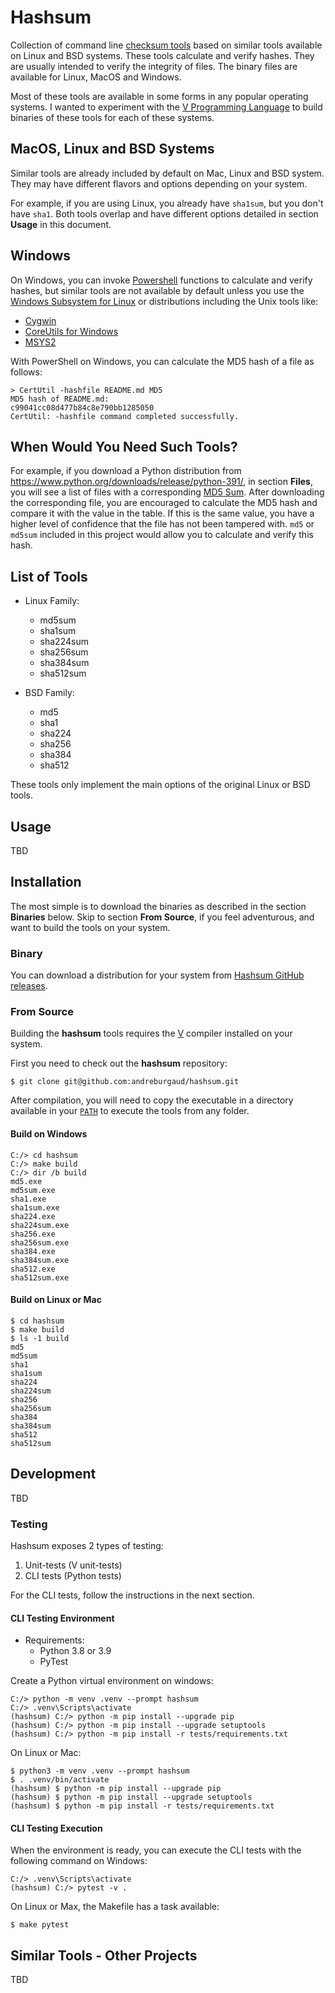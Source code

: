 # Hashsum

Collection of command line [checksum tools](https://en.wikipedia.org/wiki/Checksum) based on similar tools available on Linux and BSD systems. These tools calculate and verify hashes. They are usually intended to verify the integrity of files. The binary files are available for Linux, MacOS and Windows.

Most of these tools are available in some forms in any popular operating systems. I wanted to experiment with the [V Programming Language](https://vlang.io/) to build binaries of these tools for each of these systems.

## MacOS, Linux and BSD Systems

Similar tools are already included by default on Mac, Linux and BSD system. They may have different flavors and options depending on your system.

For example, if you are using Linux, you already have `sha1sum`, but you don't have `sha1`. Both tools overlap and have different options detailed in section **Usage** in this document. 

## Windows

On Windows, you can invoke [Powershell](https://docs.microsoft.com/en-us/windows-server/administration/windows-commands/powershell) functions to calculate and verify hashes, but similar tools are not available by default unless you use the [Windows Subsystem for Linux](https://docs.microsoft.com/en-us/windows/wsl/about) or  distributions including the Unix tools like:

* [Cygwin](https://www.cygwin.com/)
* [CoreUtils for Windows](http://gnuwin32.sourceforge.net/packages/coreutils.htm)
* [MSYS2](https://www.msys2.org/)

With PowerShell on Windows, you can calculate the MD5 hash of a file as follows:

```
> CertUtil -hashfile README.md MD5
MD5 hash of README.md:
c99041cc08d477b84c8e790bb1285050
CertUtil: -hashfile command completed successfully.
```

## When Would You Need Such Tools?

For example, if you download a Python distribution from https://www.python.org/downloads/release/python-391/, in section **Files**, you will see a list of files with a corresponding [MD5 Sum](https://en.wikipedia.org/wiki/Md5sum). After downloading the corresponding file, you are encouraged to calculate the MD5 hash and compare it with the value in the table. If this is the same value, you have a higher level of confidence that the file has not been tampered with. `md5` or `md5sum` included in this project would allow you to calculate and verify this hash. 

## List of Tools

* Linux Family:
  * md5sum
  * sha1sum
  * sha224sum
  * sha256sum
  * sha384sum
  * sha512sum

* BSD Family:
  * md5
  * sha1
  * sha224
  * sha256
  * sha384
  * sha512

These tools only implement the main options of the original Linux or BSD tools.

## Usage

TBD

## Installation

The most simple is to download the binaries as described in the section **Binaries** below. Skip to section **From Source**, if you feel adventurous, and want to build the tools on your system. 

### Binary

You can download a distribution for your system from [Hashsum GitHub releases](https://github.com/andreburgaud/hashsum/releases).

### From Source

Building the **hashsum** tools requires the [V](https://vlang.io) compiler installed on your system.

First you need to check out the **hashsum** repository:

```
$ git clone git@github.com:andreburgaud/hashsum.git
```

After compilation, you will need to copy the executable in a directory available in your [`PATH`](https://en.wikipedia.org/wiki/PATH_(variable)) to execute the tools from any folder.

#### Build on Windows

```
C:/> cd hashsum
C:/> make build
C:/> dir /b build
md5.exe
md5sum.exe
sha1.exe
sha1sum.exe
sha224.exe
sha224sum.exe
sha256.exe
sha256sum.exe
sha384.exe
sha384sum.exe
sha512.exe
sha512sum.exe
```

#### Build on Linux or Mac

```
$ cd hashsum
$ make build
$ ls -1 build
md5
md5sum
sha1
sha1sum
sha224
sha224sum
sha256
sha256sum
sha384
sha384sum
sha512
sha512sum
```

## Development

TBD

### Testing

Hashsum exposes 2 types of testing:

1. Unit-tests (V unit-tests)
1. CLI tests (Python tests)

For the CLI tests, follow the instructions in the next section.

#### CLI Testing Environment

* Requirements: 
  * Python 3.8 or 3.9
  * PyTest

Create a Python virtual environment on windows:

```
C:/> python -m venv .venv --prompt hashsum
C:/> .venv\Scripts\activate
(hashsum) C:/> python -m pip install --upgrade pip
(hashsum) C:/> python -m pip install --upgrade setuptools
(hashsum) C:/> python -m pip install -r tests/requirements.txt
```

On Linux or Mac:

```
$ python3 -m venv .venv --prompt hashsum
$ . .venv/bin/activate
(hashsum) $ python -m pip install --upgrade pip
(hashsum) $ python -m pip install --upgrade setuptools
(hashsum) $ python -m pip install -r tests/requirements.txt
```

#### CLI Testing Execution

When the environment is ready, you can execute the CLI tests with the following command on Windows:

```
C:/> .venv\Scripts\activate
(hashsum) C:/> pytest -v .
```

On Linux or Max, the Makefile has a task available:

```
$ make pytest
```

## Similar Tools - Other Projects

TBD
